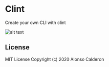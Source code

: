 # Clint

Create your own CLI with clint

![alt text](https://i.giphy.com/media/35pTQFiy14OeA/giphy.gif "CLINT")

## License

MIT License 
Copyright (c) 2020 Alonso Calderon


